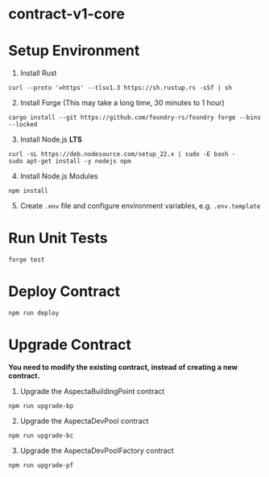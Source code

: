 # contract-v1-core

# Setup Environment

1. Install Rust

```
curl --proto '=https' --tlsv1.3 https://sh.rustup.rs -sSf | sh
```

2. Install Forge (This may take a long time, 30 minutes to 1 hour)

```
cargo install --git https://github.com/foundry-rs/foundry forge --bins --locked
```

3. Install Node.js **LTS**

```
curl -sL https://deb.nodesource.com/setup_22.x | sudo -E bash -
sudo apt-get install -y nodejs npm
```

4. Install Node.js Modules

```
npm install
```

5. Create `.env` file and configure environment variables, e.g. `.env.template`

# Run Unit Tests

```
forge test
```

# Deploy Contract

```
npm run deploy
```

# Upgrade Contract

**You need to modify the existing contract, instead of creating a new contract.**

1. Upgrade the AspectaBuildingPoint contract

```
npm run upgrade-bp
```

2. Upgrade the AspectaDevPool contract

```
npm run upgrade-bc
```

3. Upgrade the AspectaDevPoolFactory contract

```
npm run upgrade-pf
```
